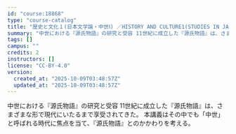 ```yaml
---
id: "course:18868"
type: "course-catalog"
title: "歴史と文化１(日本文学論・中世Ⅰ) ／HISTORY AND CULTURE1(STUDIES IN JAPANESE LITERATURE: MEDIEVAL AGES I)"
summary: "中世における『源氏物語』の研究と受容 11世紀に成立した『源氏物語』は、さまざまな形で現代にいたるまで享受されてきた。 本講義はその中でも「中世」と呼ばれる時代に焦点を当て、『源氏物語』とのかかわりを考える。"
tags: []
campus: ""
credits: 2
instructors: []
license: "CC-BY-4.0"
version:
  created_at: "2025-10-09T03:48:57Z"
  updated_at: "2025-10-09T03:48:57Z"
---
```

中世における『源氏物語』の研究と受容 11世紀に成立した『源氏物語』は、さまざまな形で現代にいたるまで享受されてきた。 本講義はその中でも「中世」と呼ばれる時代に焦点を当て、『源氏物語』とのかかわりを考える。
